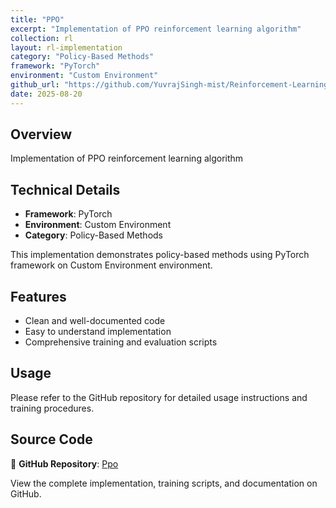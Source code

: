 ```yaml
---
title: "PPO"
excerpt: "Implementation of PPO reinforcement learning algorithm"
collection: rl
layout: rl-implementation
category: "Policy-Based Methods"
framework: "PyTorch"
environment: "Custom Environment"
github_url: "https://github.com/YuvrajSingh-mist/Reinforcement-Learning/tree/master/PPO"
date: 2025-08-20
---
```


## Overview
Implementation of PPO reinforcement learning algorithm

## Technical Details
- **Framework**: PyTorch
- **Environment**: Custom Environment
- **Category**: Policy-Based Methods

This implementation demonstrates policy-based methods using PyTorch framework on Custom Environment environment.

## Features
- Clean and well-documented code
- Easy to understand implementation
- Comprehensive training and evaluation scripts

## Usage
Please refer to the GitHub repository for detailed usage instructions and training procedures.


## Source Code
📁 **GitHub Repository**: [Ppo](https://github.com/YuvrajSingh-mist/Reinforcement-Learning/tree/master/PPO)

View the complete implementation, training scripts, and documentation on GitHub.
